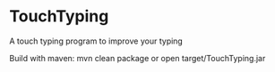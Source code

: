 # TouchTyping
A touch typing program to improve your typing

Build with maven: mvn clean package
or
open target/TouchTyping.jar
